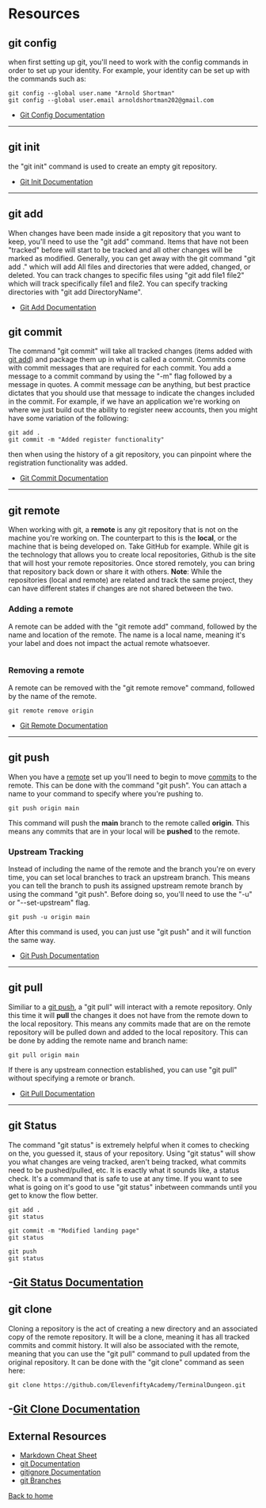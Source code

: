 
# Resources

## git config

when first setting up git, you'll need to work with the config commands in order to set up your identity.
For example, your identity can be set up with the commands such as:
```
git config --global user.name "Arnold Shortman"
git config --global user.email arnoldshortman202@gmail.com
```
- [Git Config Documentation](https://git-scm.com/docs/git-config)
---

## git init

the "git init" command is used to create an empty git repository.

- [Git Init Documentation](https://git-scm.com/docs/git-init)
---

## git add

When changes have been made inside a git repository that you want to keep, you'll need to use the "git add" command. Items that have not been "tracked" before will start to be tracked and all other changes will be marked as modified. Generally, you can get away with the git command "git add  ." which will add All files and directories that were added, changed, or deleted. You can track changes to specific files using "git add file1 file2" which will track specifically file1 and file2. You can specify tracking directories with "git add DirectoryName".

- [Git Add Documentation](https://git-scm.com/docs/git-add)

## git commit

The command "git commit" will take all tracked changes (items added with [git add](./ADD)) and package them up in what is called a commit. Commits come with commit messages that are required for each commit. You add a message to a commit command by using the "-m" flag followed by a message in quotes. A commit message _can_ be anything, but best practice dictates that you should use that message to indicate the changes included in the commit.
For example, if we have an application we're working on where we just build out the ability to register neew accounts, then you might have some variation of the following:
```
git add . 
git commit -m "Added register functionality"
```
then when using the history of a git repository, you can pinpoint where the registration functionality was added.

- [Git Commit Documentation](https://git-scm.com/docs/git-commit)
---

## git remote

When working with git, a **remote** is any git repository that is not on the machine you're working on. The counterpart to this is the **local**, or the machine that is being developed on. Take GitHub for example. While git is the technology that allows you to create local repositories, Github is the site that will host your remote repositories. Once stored remotely, you can bring that repository back down or share it with others. **Note**: While the repositories (local and remote) are related and track the same project, they can have different states if changes are not shared between the two.

### Adding a remote

A remote can be added with the "git remote add" command, followed by the name and location of the remote. The name is a local name, meaning it's your label and does not impact the actual remote whatsoever.
```git remote add origin https://github.com/ElevenfiftyAcademy/GitFundamentals.git
```

### Removing a remote

A remote can be removed with the "git remote remove" command, followed by the name of the remote.
```
git remote remove origin
```

- [Git Remote Documentation](https://git-scm.com/docs/git-remote)
---

## git push

When you have a [remote](./REMOTE.md) set up you'll need to begin to move [commits](./COMMIT.md) to the remote. This can be done with the command "git push". You can attach a name to your command to specify where you're pushing to.
```
git push origin main
```
This command will push the **main** branch to the remote called **origin**. This means any commits that are in your local will be **pushed** to the remote.

### Upstream Tracking

Instead of including the name of the remote and the branch you're on every time, you can set local branches to track an upstream branch. This means you can tell the branch to push its assigned upstream remote branch by using the command "git push". Before doing so, you'll need to use the "-u" or "--set-upstream" flag.
```
git push -u origin main
```
After this command is used, you can just use "git push" and it will function the same way.

- [Git Push Documentation](https://git-scm.com/docs/git-push)
---

## git pull

Similiar to a [git push](./PUSH.md), a "git pull" will interact with a remote repository. Only this time it will **pull** the changes it does not have from the remote down to the local repository. This means any commits made that are on the remote repository will be pulled down and added to the local repository. This can be done by adding the remote name and branch name:
```
git pull origin main
```
If there is any upstream connection established, you can use "git pull" without specifying a remote or branch.

- [Git Pull Documentation](https://git-scm.com/docs/git-pull)
---

## git Status 

The command "git status" is extremely helpful when it comes to checking on the, you guessed it, staus of your repository. Using "git status" will show you what changes are veing tracked, aren't being tracked, what commits need to be pushed/pulled, etc. It is exactly what it sounds like, a status check. It's a command that is safe to use at any time. If you want to see what is going on it's good to use "git status" inbetween commands until you get to know the flow better.
```
git add .
git status

git commit -m "Modified landing page"
git status

git push
git status
```

-[Git Status Documentation](https://git-scm.com/docs/git-status)
---

## git clone 

Cloning a repository is the act of creating a new directory and an associated copy of the remote repository. It will be a clone, meaning it has all tracked commits and commit history. It will also be associated with the remote, meaning that you can use the "git pull" command to pull updated from the original repository. It can be done with the "git clone" command as seen here:
```
git clone https://github.com/ElevenfiftyAcademy/TerminalDungeon.git
```

-[Git Clone Documentation](https://git-scm.com/docs/git-clone)
---

## External Resources

- [Markdown Cheat Sheet](https://www.markdownguide.org/cheat-sheet/)
- [git Documentation](https://git-scm.com/docs)
- [gitignore Documentation](https://git-scm.com/docs/gitignore)
- [git Branches](https://git-scm.com/book/en/v2/Git-Branching-Branches-in-a-Nutshell)

























[Back to home](../README.md)

